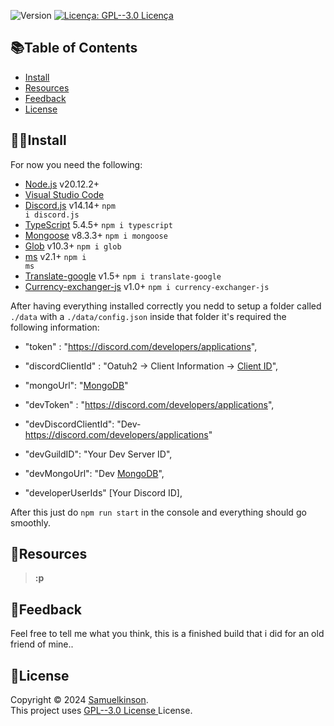 <p>
  <img alt="Version" src="https://img.shields.io/badge/Alpha_Version-1.0-yellow" />
  <a href="https://www.gnu.org/licenses/gpl-3.0.en.html" target="_blank">
    <img alt="Licença: GPL--3.0 Licença " src="https://img.shields.io/badge/GPL-3.0%20License-yellow" />
  </a>
</p>

## 📚Table of Contents
- [Install](#install)
- [Resources](#resources)
- [Feedback](#feedback)
- [License](#license)

## 👩‍💻Install
For now you need the following:
* [Node.js](https://nodejs.org/en/download) v20.12.2+
* [Visual Studio Code](https://code.visualstudio.com/)
* [Discord.js](https://discord.js.org/#/) v14.14+ <code>npm i discord.js</code>
* [TypeScript](https://www.npmjs.com/package/typescript) 5.4.5+ <code>npm i typescript</code>
* [Mongoose](https://www.npmjs.com/package/mongoose) v8.3.3+ <code>npm i mongoose</code>
* [Glob](https://www.npmjs.com/package/glob) v10.3+ <code>npm i glob</code>
* [ms](https://www.npmjs.com/package/ms) v2.1+ <code>npm i ms</code>
* [Translate-google](https://www.npmjs.com/package/translate-google) v1.5+ <code>npm i translate-google</code>
* [Currency-exchanger-js](https://www.npmjs.com/package/currency-exchanger-js) v1.0+ <code>npm i currency-exchanger-js</code>

After having everything installed correctly you nedd to setup a folder called <code>./data</code> with a <code>./data/config.json</code> inside that folder it's required the following information:
* "token" : "https://discord.com/developers/applications",
* "discordClientId" : "Oatuh2 -> Client Information -> [Client ID](https://discord.com/developers/applications)",
* "mongoUrl": "[MongoDB](cloud.mongodb.com)"

* "devToken" : "https://discord.com/developers/applications",
* "devDiscordClientId": "Dev- https://discord.com/developers/applications"
* "devGuildID": "Your Dev Server ID",
* "devMongoUrl": "Dev [MongoDB](cloud.mongodb.com)",

* "developerUserIds" [Your Discord ID],

After this just do <code>npm run start</code> in the console and everything should go smoothly.

## 🎴Resources

> <b>:p</b>


## 💬Feedback
Feel free to tell me what you think, this is a finished build that i did for an old friend of mine..


## 📝License

Copyright © 2024 [Samuelkinson](https://github.com/Samuelkinson).<br />
This project uses [GPL--3.0 License ](https://www.gnu.org/licenses/gpl-3.0.en.html) License.
